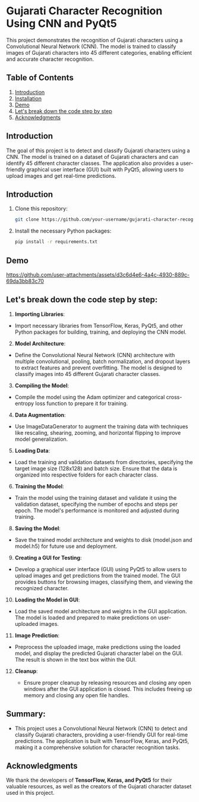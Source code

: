 # Gujarati Character Recognition Using CNN and PyQt5

This project demonstrates the recognition of Gujarati characters using a Convolutional Neural Network (CNN). The model is trained to classify images of Gujarati characters into 45 different categories, enabling efficient and accurate character recognition.

## Table of Contents

1. [Introduction](#introduction)
2. [Installation](#installation)
3. [Demo](#demo)
4. [Let's break down the code step by step](#Let's-break-down-the-code-step-by-step)
5. [Acknowledgments](#acknowledgments)

## Introduction

The goal of this project is to detect and classify Gujarati characters using a CNN. The model is trained on a dataset of Gujarati characters and can identify 45 different character classes. The application also provides a user-friendly graphical user interface (GUI) built with PyQt5, allowing users to upload images and get real-time predictions.

## Introduction

1. Clone this repository:

    ```bash
    git clone https://github.com/your-username/gujarati-character-recognition.git
    ```

2. Install the necessary Python packages:

    ```bash
    pip install -r requirements.txt
    ```


## Demo

https://github.com/user-attachments/assets/d3c6d4e6-4a4c-4930-889c-69da3bb83c70


## Let's break down the code step by step:

1. **Importing Libraries**:
   
  - Import necessary libraries from TensorFlow, Keras, PyQt5, and other Python packages for building, training, and deploying the CNN model.

2. **Model Architecture**:
   
  - Define the Convolutional Neural Network (CNN) architecture with multiple convolutional, pooling, batch normalization, and dropout layers to extract features and prevent overfitting. The model is designed to classify images into 45 different Gujarati character classes.

3. **Compiling the Model**:
   
  - Compile the model using the Adam optimizer and categorical cross-entropy loss function to prepare it for training.

4. **Data Augmentation**:
   
  - Use ImageDataGenerator to augment the training data with techniques like rescaling, shearing, zooming, and horizontal flipping to improve model generalization.

5. **Loading Data**:
   
  - Load the training and validation datasets from directories, specifying the target image size (128x128) and batch size. Ensure that the data is organized into respective folders for each character class.

6. **Training the Model**:
   
  - Train the model using the training dataset and validate it using the validation dataset, specifying the number of epochs and steps per epoch. The model's performance is monitored and adjusted during training.

8. **Saving the Model**:
   
  - Save the trained model architecture and weights to disk (model.json and model.h5) for future use and deployment.

9. **Creating a GUI for Testing**:
    
  - Develop a graphical user interface (GUI) using PyQt5 to allow users to upload images and get predictions from the trained model. The GUI provides buttons for browsing images, classifying them, and viewing the recognized character.

10. **Loading the Model in GUI**:
    
  - Load the saved model architecture and weights in the GUI application. The model is loaded and prepared to make predictions on user-uploaded images.

11. **Image Prediction**:
    
  - Preprocess the uploaded image, make predictions using the loaded model, and display the predicted Gujarati character label on the GUI. The result is shown in the text box within the GUI.

12. **Cleanup**:
    
    - Ensure proper cleanup by releasing resources and closing any open windows after the GUI application is closed. This includes freeing up memory and closing any open file handles.


## Summary:

  - This project uses a Convolutional Neural Network (CNN) to detect and classify Gujarati characters, providing a user-friendly GUI for real-time predictions. The application is built with TensorFlow, Keras, and PyQt5, making it a comprehensive solution for character recognition tasks.

## Acknowledgments

   We thank the developers of **TensorFlow, Keras, and PyQt5** for their valuable resources, as well as the creators of the Gujarati character dataset used in this project.




